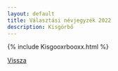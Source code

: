 ```yaml
---
layout: default
title: Választási névjegyzék 2022
description: Kisgörbő
---
```


{% include Kisgooxrbooxx.html %}

[Vissza](./)